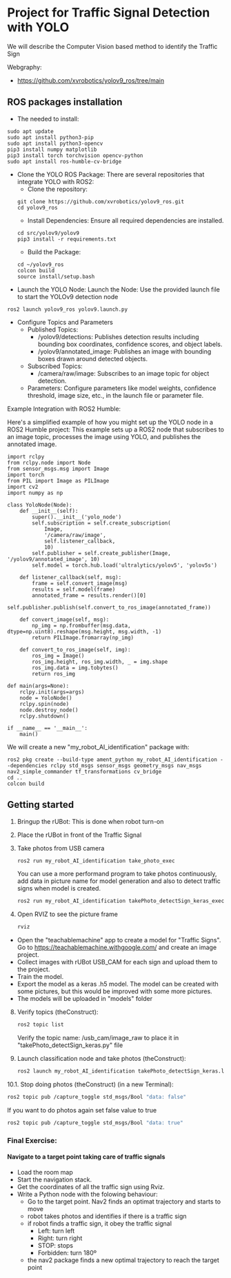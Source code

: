# Project for Traffic Signal Detection with YOLO

We will describe the Computer Vision based method to identify the Traffic Sign

Webgraphy:
- https://github.com/xvrobotics/yolov9_ros/tree/main

## ROS packages installation

- The needed to install:
````shell
sudo apt update
sudo apt install python3-pip
sudo apt install python3-opencv
pip3 install numpy matplotlib
pip3 install torch torchvision opencv-python
sudo apt install ros-humble-cv-bridge
````
- Clone the YOLO ROS Package: There are several repositories that integrate YOLO with ROS2:
    - Clone the repository:
    ````shell
    git clone https://github.com/xvrobotics/yolov9_ros.git
    cd yolov9_ros
    ````
    - Install Dependencies: Ensure all required dependencies are installed.
    ````shell
    cd src/yolov9/yolov9
    pip3 install -r requirements.txt
    ````
    - Build the Package:
    ````shell
    cd ~/yolov9_ros
    colcon build
    source install/setup.bash
    ````
- Launch the YOLO Node: Launch the Node: Use the provided launch file to start the YOLOv9 detection node
````shell
ros2 launch yolov9_ros yolov9.launch.py
````
- Configure Topics and Parameters
    - Published Topics:
        - /yolov9/detections: Publishes detection results including bounding box coordinates, confidence scores, and object labels.
        - /yolov9/annotated_image: Publishes an image with bounding boxes drawn around detected objects.
    - Subscribed Topics:
        - /camera/raw/image: Subscribes to an image topic for object detection.
    - Parameters: Configure parameters like model weights, confidence threshold, image size, etc., in the launch file or parameter file.

Example Integration with ROS2 Humble:

Here's a simplified example of how you might set up the YOLO node in a ROS2 Humble project: This example sets up a ROS2 node that subscribes to an image topic, processes the image using YOLO, and publishes the annotated image.
````shell
import rclpy
from rclpy.node import Node
from sensor_msgs.msg import Image
import torch
from PIL import Image as PILImage
import cv2
import numpy as np

class YoloNode(Node):
    def __init__(self):
        super().__init__('yolo_node')
        self.subscription = self.create_subscription(
            Image,
            '/camera/raw/image',
            self.listener_callback,
            10)
        self.publisher = self.create_publisher(Image, '/yolov9/annotated_image', 10)
        self.model = torch.hub.load('ultralytics/yolov5', 'yolov5s')

    def listener_callback(self, msg):
        frame = self.convert_image(msg)
        results = self.model(frame)
        annotated_frame = results.render()[0]
        self.publisher.publish(self.convert_to_ros_image(annotated_frame))

    def convert_image(self, msg):
        np_img = np.frombuffer(msg.data, dtype=np.uint8).reshape(msg.height, msg.width, -1)
        return PILImage.fromarray(np_img)

    def convert_to_ros_image(self, img):
        ros_img = Image()
        ros_img.height, ros_img.width, _ = img.shape
        ros_img.data = img.tobytes()
        return ros_img

def main(args=None):
    rclpy.init(args=args)
    node = YoloNode()
    rclpy.spin(node)
    node.destroy_node()
    rclpy.shutdown()

if __name__ == '__main__':
    main()
````

We will create a new "my_robot_AI_identification" package with:
````shell
ros2 pkg create --build-type ament_python my_robot_AI_identification --dependencies rclpy std_msgs sensor_msgs geometry_msgs nav_msgs nav2_simple_commander tf_transformations cv_bridge
cd ..
colcon build
````

## Getting started

1. Bringup the rUBot: This is done when robot turn-on
   
2. Place the rUBot in front of the Traffic Signal

3. Take photos from USB camera
    ````bash
    ros2 run my_robot_AI_identification take_photo_exec
    ````
    You can use a more performand program to take photos continuously, add data in picture name for model generation and also to detect traffic signs when model is created.
    ````bash
    ros2 run my_robot_AI_identification takePhoto_detectSign_keras_exec
    ````
4. Open RVIZ to see the picture frame
    ````bash
    rviz
    ````
- Open the "teachablemachine" app to create a model for "Traffic Signs". Go to https://teachablemachine.withgoogle.com/ and create an image project.  
- Collect images with rUBot USB_CAM for each sign and upload them to the project.  
- Train the model.  
- Export the model as a keras .h5 model. The model can be created with some pictures, but this would be improved with some more pictures.  
- The models will be uploaded in "models" folder  

8. Verify topics (theConstruct):
   ```bash
   ros2 topic list
   ````
   Verify the topic name: /usb_cam/image_raw to place it in "takePhoto_detectSign_keras.py" file
   
9. Launch classification node and take photos (theConstruct):
   ```bash
   ros2 launch my_robot_AI_identification takePhoto_detectSign_keras.launch.py
   ````
10.1. Stop doing photos (theConstruct) (in a new Terminal):
   ```bash
   ros2 topic pub /capture_toggle std_msgs/Bool "data: false"
   ````
   If you want to do photos again set false value to true 
   ```bash
   ros2 topic pub /capture_toggle std_msgs/Bool "data: true"
   ````

### Final Exercise:

#### Navigate to a target point taking care of traffic signals 

* Load the room map 
* Start the navigation stack. 
* Get the coordinates of all the traffic sign using Rviz.
* Write a Python node with the folowing behaviour:
	* Go to the target point. Nav2 finds an optimat trajectory and starts to move
    * robot takes photos and identifies if there is a traffic sign
    * if robot finds a traffic sign, it obey the traffic signal
        * Left: turn left
        * Right: turn right
        * STOP: stops
        * Forbidden: turn 180º  
    * the nav2 package finds a new optimal trajectory to reach the target point

